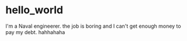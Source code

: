 # hello_world
I'm a Naval engineerer. the job is boring and I can't get enough money to pay my debt.
hahhahaha
